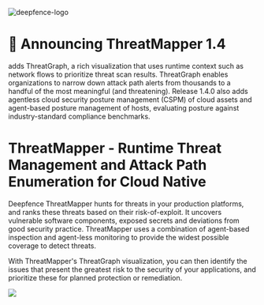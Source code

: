 ![deepfence-logo](https://user-images.githubusercontent.com/103250705/219159739-728f5831-8574-44ba-8fde-9f586f603ca2.png)

# 🎉 Announcing ThreatMapper 1.4
 adds ThreatGraph, a rich visualization that uses runtime context such as network flows to prioritize threat scan results.  ThreatGraph enables organizations to narrow down attack path alerts from thousands to a handful of the most meaningful (and threatening). Release 1.4.0 also adds agentless cloud security posture management (CSPM) of cloud assets and agent-based posture management of hosts, evaluating posture against industry-standard compliance benchmarks.
 
# ThreatMapper - Runtime Threat Management and Attack Path Enumeration for Cloud Native
Deepfence ThreatMapper hunts for threats in your production platforms, and ranks these threats based on their risk-of-exploit. It uncovers vulnerable software components, exposed secrets and deviations from good security practice. ThreatMapper uses a combination of agent-based inspection and agent-less monitoring to provide the widest possible coverage to detect threats.

With ThreatMapper's ThreatGraph visualization, you can then identify the issues that present the greatest risk to the security of your applications, and prioritize these for planned protection or remediation.

<a href="/deepfence/ThreatMapper/raw/master/images/readme/threatmapper-threatgraph-full.jpg"><img src="/deepfence/ThreatMapper/raw/master/images/readme/threatmapper-threatgraph-thumb.jpg" border="0" align="center" style="max-width: 100%;"></a>
